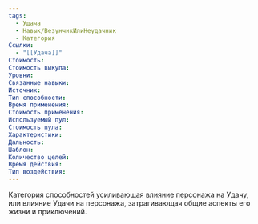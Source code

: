```yaml
---
tags:
  - Удача
  - Навык/ВезунчикИлиНеудачник
  - Категория
Ссылки:
  - "[[Удача]]"
Стоимость:
Стоимость выкупа:
Уровни:
Связанные навыки:
Источник:
Тип способности:
Время применения:
Стоимость применения:
Используемый пул:
Стоимость пула:
Характеристики:
Дальность:
Шаблон:
Количество целей:
Время действия:
Тип воздействия:
---
```

Категория способностей усиливающая влияние персонажа на Удачу, или влияние Удачи на персонажа, затрагивающая общие аспекты его жизни и приключений. 